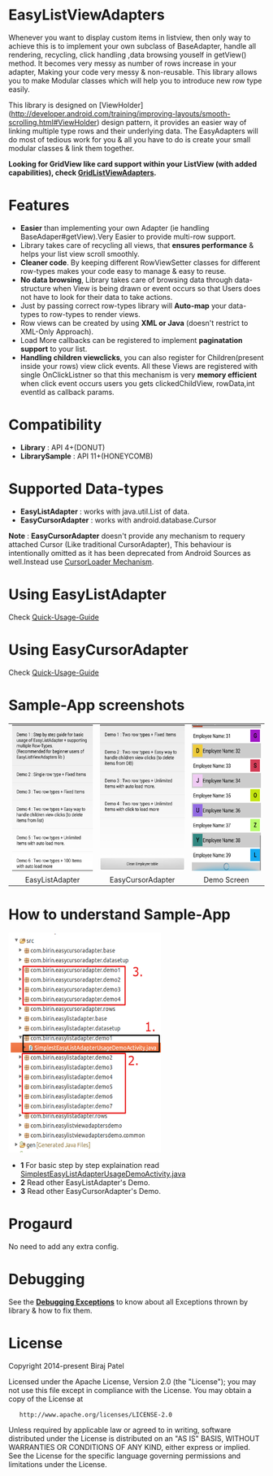 EasyListViewAdapters
====================

Whenever you want to display custom items in listview, then only way to achieve this is to implement your own subclass of BaseAdapter, handle all rendering, recycling, click handling ,data browsing youself in getView() method. It becomes very messy as number of rows increase in your adapter, Making your code very messy & non-reusable. This library allows you to make Modular classes which will help you to introduce new row type easily.

This library is designed on [ViewHolder] (http://developer.android.com/training/improving-layouts/smooth-scrolling.html#ViewHolder) design pattern, it provides an easier way of linking multiple type rows and their underlying data. The EasyAdapters will do most of tedious work for you & all you have to do is create your small modular classes & link them together. 

**Looking for GridView like card support within your ListView (with added capabilities), check [GridListViewAdapters](https://github.com/birajpatel/GridListViewAdapters).**

Features
========

* **Easier** than implementing your own Adapter (ie handling BaseAdaper#getView).Very Easier to provide multi-row support.
* Library takes care of recycling all views, that **ensures performance** & helps your list view scroll smoothly.
* **Cleaner code**. By keeping different RowViewSetter classes for different row-types makes your code easy to manage & easy to reuse.
* **No data browsing**, Library takes care of browsing data through data-structure when View is being drawn or event occurs so that Users does not have to look for their data to take actions.
* Just by passing correct row-types library will **Auto-map** your data-types to row-types to render views.
* Row views can be created by using **XML or Java** (doesn't restrict to XML-Only Approach).
* Load More callbacks can be registered to implement **paginatation support** to your list.
* **Handling children viewclicks**, you can also register for Children(present inside your rows) view click events. All these Views are registered with single OnClickListner so that this mechanism is very **memory efficient** when click event occurs users you gets clickedChildView, rowData,int eventId as callback params.

Compatibility
=========
* **Library** : API 4+(DONUT)
* **LibrarySample** : API 11+(HONEYCOMB)

Supported Data-types
====================
* **EasyListAdapter** : works with java.util.List of data.
* **EasyCursorAdapter** : works with android.database.Cursor

**Note** : **EasyCursorAdapter** doesn't provide any mechanism to requery attached Cursor (Like traditional CursorAdapter), This behaviour is intentionally omitted as it has been deprecated from Android Sources as well.Instead use [CursorLoader Mechanism](https://developer.android.com/training/load-data-background/setup-loader.html).

Using EasyListAdapter
=====

Check [Quick-Usage-Guide](/Extras/Documentations/EasyListAdapterQuickUsageGuide.md)

Using EasyCursorAdapter
=====

Check [Quick-Usage-Guide](/Extras/Documentations/EasyCursorAdapterQuickUsageGuide.md)

Sample-App screenshots
====================

<table align= 'center' border = "0">
<tr>
<td><img src='./Extras/Images/Screenshots/2.png' width='190' height='288' /></td>
<td><img src='./Extras/Images/Screenshots/3.png' width='190' height='288' /></td>
<td><img src='./Extras/Images/Screenshots/4.png' width='190' height='288' /></td>
</tr>
<tr>
<td align = 'center' >EasyListAdapter</td>
<td align = 'center'>EasyCursorAdapter</td>
<td align = 'center'>Demo Screen</td>
</tr>
</table>


How to understand Sample-App
====================

<img src='./Extras/Documentations/steps.png' width='300' height='432' />

* **1** For basic step by step explaination read [SimplestEasyListAdapterUsageDemoActivity.java](https://github.com/birajpatel/EasyListViewAdapters/blob/master/EasyListViewAdaptersDemo/src/com/birin/easylistadapter/demo1/SimplestEasyListAdapterUsageDemoActivity.java)
* **2** Read other EasyListAdapter's Demo.
* **3** Read other EasyCursorAdapter's Demo.

Progaurd
========
No need to add any extra config.

Debugging 
=========

See the **[Debugging Exceptions](/Extras/Documentations/debugging_exceptions.md)** to know about all Exceptions thrown by library & how to fix them.

License
=======
   Copyright 2014-present Biraj Patel

   Licensed under the Apache License, Version 2.0 (the "License");
   you may not use this file except in compliance with the License.
   You may obtain a copy of the License at

       http://www.apache.org/licenses/LICENSE-2.0

   Unless required by applicable law or agreed to in writing, software
   distributed under the License is distributed on an "AS IS" BASIS,
   WITHOUT WARRANTIES OR CONDITIONS OF ANY KIND, either express or implied.
   See the License for the specific language governing permissions and
   limitations under the License.

